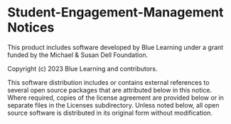 # Student-Engagement-Management Notices

This product includes software developed by Blue Learning under a grant funded
by the Michael & Susan Dell Foundation.

Copyright (c) 2023 Blue Learning and contributors.

This software distribution includes or contains external references to several
open source packages that are attributed below in this notice. Where required,
copies of the license agreement are provided below or in separate files in the
Licenses subdirectory. Unless noted below, all open source software is distributed
in its original form without modification.
